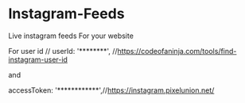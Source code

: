 # Instagram-Feeds
Live instagram feeds
For your website 

 For user id //    userId: '********', //https://codeofaninja.com/tools/find-instagram-user-id

 and 

 accessToken: '************',//https://instagram.pixelunion.net/
